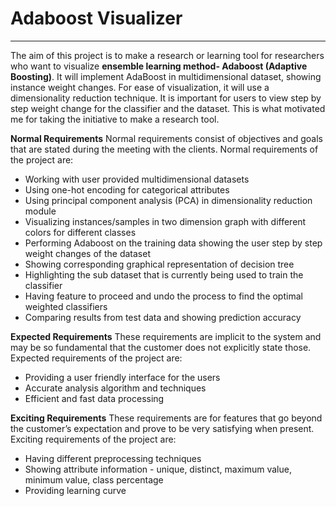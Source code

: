 # Adaboost Visualizer
---
The aim of this project is to make a research or learning tool for researchers who want to visualize **ensemble learning method- Adaboost (Adaptive Boosting)**. It will implement AdaBoost in  multidimensional dataset, showing instance weight changes. For ease of visualization, it will use a dimensionality reduction technique. It is important for users to view step by step weight change for the classifier and the dataset. This is what motivated me for taking the initiative to make a research tool.

**Normal Requirements**
Normal requirements consist of objectives and goals that are stated during the meeting with the clients. Normal requirements of the project are:
* Working with user provided multidimensional datasets
* Using one-hot encoding for categorical attributes
* Using principal component analysis (PCA) in dimensionality reduction module
* Visualizing instances/samples in two dimension graph with different colors for different classes
* Performing Adaboost on the training data showing the user step by step weight changes of the dataset
* Showing corresponding graphical representation of decision tree
* Highlighting the sub dataset that is currently being used to train the classifier
* Having feature to proceed and undo the process to find the optimal weighted classifiers
* Comparing results from test data and showing prediction accuracy

**Expected Requirements**
These requirements are implicit to the system and may be so fundamental that the customer does not explicitly state those. Expected requirements of the project are:
* Providing a user friendly interface for the users
* Accurate analysis algorithm and techniques
* Efficient and fast data processing

**Exciting Requirements**
These requirements are for features that go beyond the customer’s expectation and prove to be very satisfying when present. Exciting requirements of the project are:
* Having different preprocessing techniques
* Showing attribute information - unique, distinct, maximum value, minimum value, class percentage
* Providing learning curve
